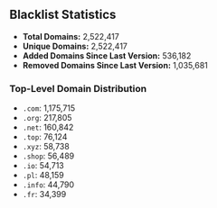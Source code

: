 ## Blacklist Statistics

- **Total Domains:** 2,522,417
- **Unique Domains:** 2,522,417
- **Added Domains Since Last Version:** 536,182
- **Removed Domains Since Last Version:** 1,035,681

### Top-Level Domain Distribution

-  `.com`: 1,175,715
-  `.org`: 217,805
-  `.net`: 160,842
-  `.top`: 76,124
-  `.xyz`: 58,738
-  `.shop`: 56,489
-  `.io`: 54,713
-  `.pl`: 48,159
-  `.info`: 44,790
-  `.fr`: 34,399
